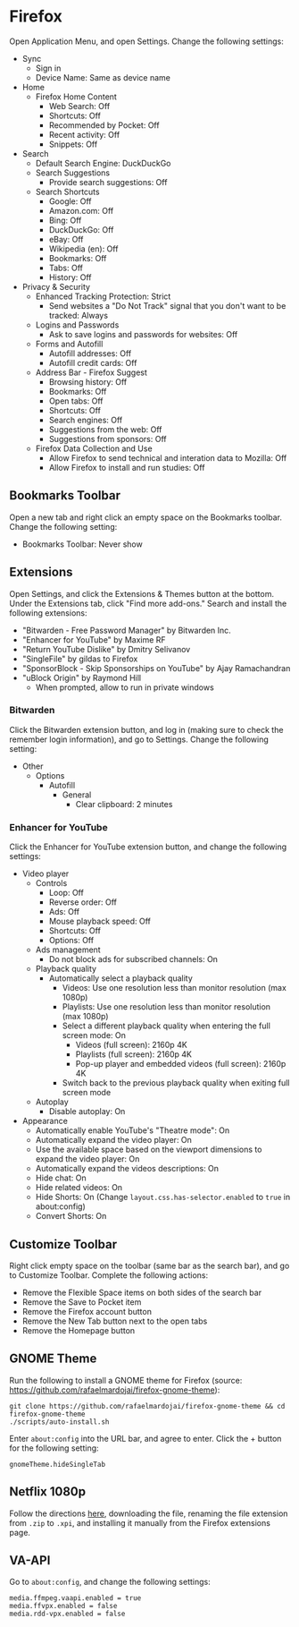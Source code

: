 # Firefox

Open Application Menu, and open Settings. Change the following settings:

- Sync
	- Sign in
	- Device Name: Same as device name
- Home
	- Firefox Home Content
		- Web Search: Off
		- Shortcuts: Off
		- Recommended by Pocket: Off
		- Recent activity: Off
		- Snippets: Off
- Search
	- Default Search Engine: DuckDuckGo
	- Search Suggestions
		- Provide search suggestions: Off
	- Search Shortcuts
		- Google: Off
		- Amazon.com: Off
		- Bing: Off
		- DuckDuckGo: Off
		- eBay: Off
		- Wikipedia (en): Off
		- Bookmarks: Off
		- Tabs: Off
		- History: Off
- Privacy & Security
	- Enhanced Tracking Protection: Strict
		- Send websites a "Do Not Track" signal that you don't want to be tracked: Always
	- Logins and Passwords
		- Ask to save logins and passwords for websites: Off
	- Forms and Autofill
		- Autofill addresses: Off
		- Autofill credit cards: Off
	- Address Bar - Firefox Suggest
		- Browsing history: Off
		- Bookmarks: Off
		- Open tabs: Off
		- Shortcuts: Off
		- Search engines: Off
		- Suggestions from the web: Off
		- Suggestions from sponsors: Off
	- Firefox Data Collection and Use
		- Allow Firefox to send technical and interation data to Mozilla: Off
		- Allow Firefox to install and run studies: Off

## Bookmarks Toolbar

Open a new tab and right click an empty space on the Bookmarks toolbar. Change the following setting:

- Bookmarks Toolbar: Never show

## Extensions

Open Settings, and click the Extensions & Themes button at the bottom. Under the Extensions tab, click "Find more add-ons." Search and install the following extensions:

- "Bitwarden - Free Password Manager" by Bitwarden Inc.
- "Enhancer for YouTube" by Maxime RF
- "Return YouTube Dislike" by Dmitry Selivanov
- "SingleFile" by gildas to Firefox
- "SponsorBlock - Skip Sponsorships on YouTube" by Ajay Ramachandran
- "uBlock Origin" by Raymond Hill
	- When prompted, allow to run in private windows

### Bitwarden

Click the Bitwarden extension button, and log in (making sure to check the remember login information), and go to Settings. Change the following setting:

- Other
	- Options
		- Autofill
			- General
				- Clear clipboard: 2 minutes

### Enhancer for YouTube

Click the Enhancer for YouTube extension button, and change the following settings:

- Video player
	- Controls
		- Loop: Off
		- Reverse order: Off
		- Ads: Off
		- Mouse playback speed: Off
		- Shortcuts: Off
		- Options: Off
    - Ads management
      - Do not block ads for subscribed channels: On
	- Playback quality
		- Automatically select a playback quality
			- Videos: Use one resolution less than monitor resolution (max 1080p)
			- Playlists: Use one resolution less than monitor resolution (max 1080p)
			- Select a different playback quality when entering the full screen mode: On
				- Videos (full screen): 2160p 4K
				- Playlists (full screen): 2160p 4K
				- Pop-up player and embedded videos (full screen): 2160p 4K
			- Switch back to the previous playback quality when exiting full screen mode
	- Autoplay
		- Disable autoplay: On
- Appearance
  - Automatically enable YouTube's "Theatre mode": On
  - Automatically expand the video player: On
  - Use the available space based on the viewport dimensions to expand the video player: On
  - Automatically expand the videos descriptions: On
  - Hide chat: On
  - Hide related videos: On
  - Hide Shorts: On (Change `layout.css.has-selector.enabled` to `true` in about:config)
  - Convert Shorts: On

## Customize Toolbar

Right click empty space on the toolbar (same bar as the search bar), and go to Customize Toolbar. Complete the following actions:

- Remove the Flexible Space items on both sides of the search bar
- Remove the Save to Pocket item
- Remove the Firefox account button
- Remove the New Tab button next to the open tabs
- Remove the Homepage button

## GNOME Theme

Run the following to install a GNOME theme for Firefox (source: https://github.com/rafaelmardojai/firefox-gnome-theme):

```
git clone https://github.com/rafaelmardojai/firefox-gnome-theme && cd firefox-gnome-theme
./scripts/auto-install.sh
```

Enter `about:config` into the URL bar, and agree to enter. Click the + button for the following setting:

```
gnomeTheme.hideSingleTab
```

## Netflix 1080p

Follow the directions [here](https://github.com/vladikoff/netflix-1080p-firefox/issues/63#issuecomment-1470154520), downloading the file, renaming the file extension from `.zip` to `.xpi`, and installing it manually from the Firefox extensions page.

## VA-API

Go to `about:config`, and change the following settings:

```
media.ffmpeg.vaapi.enabled = true
media.ffvpx.enabled = false
media.rdd-vpx.enabled = false
```
